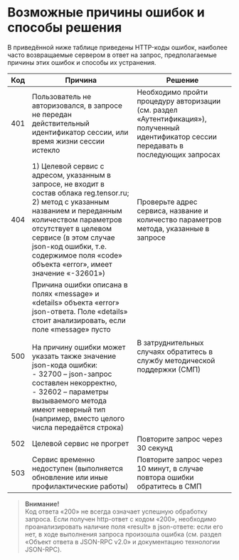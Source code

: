# Возможные причины ошибок и способы решения

В приведённой ниже таблице приведены HTTP-коды ошибок, наиболее часто возвращаемые сервером в ответ на запрос, предполагаемые причины этих ошибок и способы их устранения.

| Код | Причина | Решение |
|-----|---------|---------|
| 401 | Пользователь не авторизовался, в запросе не передан действительный идентификатор сессии, или время жизни сессии истекло | Необходимо пройти процедуру авторизации (см. раздел «Аутентификация»), полученный идентификатор сессии передавать в последующих запросах |
| 404 | 1) Целевой сервис с адресом, указанным в запросе, не входит в состав облака reg.tensor.ru;<br>2) метод с указанным названием и переданным количеством параметров отсутствует в целевом сервисе (в этом случае json-код ошибки, т.е. содержимое поля «code» объекта «error», имеет значение «-32601») | Проверьте адрес сервиса, название и количество параметров метода, указанные в запросе |
| 500 | Причина ошибки описана в полях «message» и «details» объекта «error» json-ответа. Поле «details» стоит анализировать, если поле «message» пусто<br><br>На причину ошибки может указать также значение json-кода ошибки:<br>- 32700 – json-запрос составлен некорректно,<br>- 32602 – параметры вызываемого метода имеют неверный тип (например, вместо целого числа передаётся строка) | В затруднительных случаях обратитесь в службу методической поддержки (СМП) |
| 502 | Целевой сервис не прогрет | Повторите запрос через 30 секунд |
| 503 | Сервис временно недоступен (выполняется обновление или иные профилактические работы) | Повторите запрос через 10 минут, в случае повтора ошибки обратитесь в СМП |

> **Внимание!**  
> Код ответа «200» не всегда означает успешную обработку запроса. Если получен http-ответ с кодом «200», необходимо проанализировать наличие поля «result» в json-ответе: если его нет, в ходе выполнения запроса произошла ошибка (см. раздел «Объект ответа в JSON-RPC v2.0» и документацию технологии JSON-RPC).